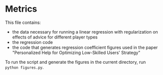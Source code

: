 # Metrics

This file contains:

- the data necessary for running a linear regression with regularization on effects of advice for different player types
- the regression code
- the code that generates regression coefficient figures used in the paper "Personalized Help for Optimizing Low-Skilled Users' Strategy"

To run the script and generate the figures in the current directory, run `python figures.py`.
